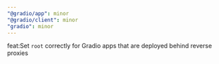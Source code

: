 ```yaml
---
"@gradio/app": minor
"@gradio/client": minor
"gradio": minor
---
```


feat:Set `root` correctly for Gradio apps that are deployed behind reverse proxies 

